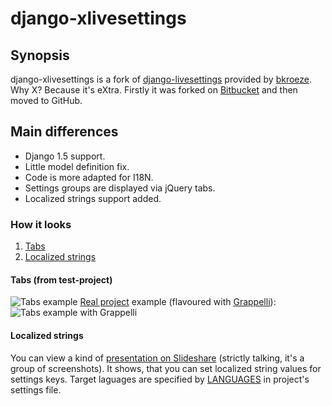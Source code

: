 django-xlivesettings
====================

Synopsis
--------

django-xlivesettings is a fork of [django-livesettings] provided by [bkroeze]. Why X? Because it's eXtra.
Firstly it was forked on [Bitbucket](https://bitbucket.org/oblalex/django-livesettings/overview) and
then moved to GitHub.

Main differences
----------------

* Django 1.5 support.
* Little model definition fix.
* Code is more adapted for I18N.
* Settings groups are displayed via jQuery tabs.
* Localized strings support added.

### How it looks ###

1. [Tabs](#tabs-from-test-project)
1. [Localized strings](#localized-strings)

#### Tabs (from test-project) ####
![Tabs example](http://imageshack.us/a/img822/6467/snapshot42.png)
[Real project] example (flavoured with [Grappelli]):
![Tabs example with Grappelli](http://imageshack.us/a/img543/915/snapshot43.png)

#### Localized strings ####

You can view a kind of [presentation on Slideshare](http://www.slideshare.net/oblalex/localized-strings)
(strictly talking, it's a group of screenshots). It shows, that you can set localized string values for
settings keys. Target laguages are specified by [LANGUAGES](https://github.com/oblalex/django-xlivesettings/blob/53c43052b8ef0b242cb0c02ae32617717581f645/test-project/test_project/settings.py#L45)
in project's settings file.


[django-livesettings]:https://bitbucket.org/bkroeze/django-livesettings
[bkroeze]:https://bitbucket.org/bkroeze
[Real project]:http://goo.gl/2SWQ7
[Grappelli]:http://grappelliproject.com/
